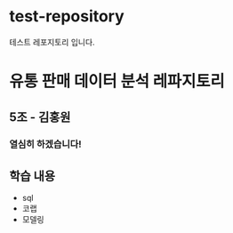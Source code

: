 # test-repository
테스트 레포지토리 입니다.

# 유통 판매 데이터 분석 레파지토리
## 5조 - 김홍원
### 열심히 하겠습니다!

## 학습 내용
- sql
- 코랩
- 모델링

